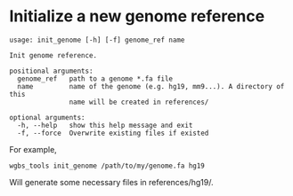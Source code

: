 # Initialize a new genome reference


```
usage: init_genome [-h] [-f] genome_ref name

Init genome reference.

positional arguments:
  genome_ref   path to a genome *.fa file
  name         name of the genome (e.g. hg19, mm9...). A directory of this
               name will be created in references/

optional arguments:
  -h, --help   show this help message and exit
  -f, --force  Overwrite existing files if existed

```

For example,
```
wgbs_tools init_genome /path/to/my/genome.fa hg19
```
Will generate some necessary files in references/hg19/.
